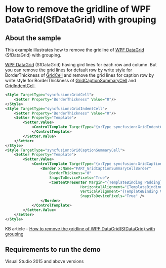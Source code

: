 # How to remove the gridline of WPF DataGrid(SfDataGrid) with grouping
## About the sample

This example illustrates how to remove the gridline of [WPF DataGrid](https://www.syncfusion.com/wpf-ui-controls/datagrid) (SfDataGrid) with grouping.

[WPF DataGrid](https://www.syncfusion.com/wpf-ui-controls/datagrid) (SfDataGrid) having gird lines for each row and column. But you can remove the grid lines for default row by write style for BorderThickness of [GridCell](https://help.syncfusion.com/cr/cref_files/wpf/Syncfusion.SfGrid.WPF~Syncfusion.UI.Xaml.Grid.GridCell.html) and remove the grid lines for caption row by write style for BorderThickness of [GridCaptionSummaryCell](https://help.syncfusion.com/cr/cref_files/wpf/Syncfusion.SfGrid.WPF~Syncfusion.UI.Xaml.Grid.GridCaptionSummaryCell.html) and [GridIndentCell](https://help.syncfusion.com/cr/cref_files/wpf/Syncfusion.SfGrid.WPF~Syncfusion.UI.Xaml.Grid.GridIndentCell.html).

```xml
<Style TargetType="syncfusion:GridCell">
    <Setter Property="BorderThickness" Value="0"/>
</Style>
<Style TargetType="syncfusion:GridIndentCell">
    <Setter Property="BorderThickness" Value="0"/>
    <Setter Property="Template">
        <Setter.Value>
            <ControlTemplate TargetType="{x:Type syncfusion:GridIndentCell}">
            </ControlTemplate>
        </Setter.Value>
    </Setter>
</Style>
<Style TargetType="syncfusion:GridCaptionSummaryCell">
    <Setter Property="Template">
        <Setter.Value>
            <ControlTemplate TargetType="{x:Type syncfusion:GridCaptionSummaryCell}">
                <Border x:Name="PART_GridCaptionSummaryCellBorder"
                    BorderThickness="0"
                    SnapsToDevicePixels="True">
                    <ContentPresenter Margin="{TemplateBinding Padding}"
                                  HorizontalAlignment="{TemplateBinding HorizontalContentAlignment}"
                                  VerticalAlignment="{TemplateBinding VerticalContentAlignment}"
                                  SnapsToDevicePixels="True" />
                </Border>
            </ControlTemplate>
        </Setter.Value>
    </Setter>
</Style>
```

KB article - [How to remove the gridline of WPF DataGrid(SfDataGrid) with grouping](https://www.syncfusion.com/kb/11009/how-to-remove-the-gridline-of-wpf-datagrid-sfdatagrid-with-grouping)

## Requirements to run the demo
Visual Studio 2015 and above versions
